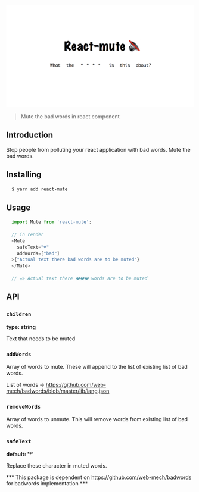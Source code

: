 ![Preview](github/banner.png)

> Mute the bad words in react component

## Introduction

Stop people from polluting your react application with bad words. Mute the bad words.

## Installing

```sh
  $ yarn add react-mute
```

## Usage

```js
  import Mute from 'react-mute';

  // in render
  <Mute
    safeText="❤️"
    addWords=["bad"]
  >{"Actual text there bad words are to be muted"}
  </Mute>

  // => Actual text there ❤️❤️❤️ words are to be muted
```

## API

### **`children`**

**type: string**

Text that needs to be muted

### **`addWords`**

Array of words to mute. These will append to the list of existing list of bad words. 

List of words &rarr; https://github.com/web-mech/badwords/blob/master/lib/lang.json

### **`removeWords`**

Array of words to unmute. This will remove words from existing list of bad words.

### **`safeText`** 

**default: '*'**

Replace these character in muted words.

*** This package is dependent on https://github.com/web-mech/badwords for badwords implementation ***
